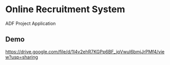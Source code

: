 # Online Recruitment System
ADF Project Application

## Demo
https://drive.google.com/file/d/1l4v2ehR7KGPp6BF_jqVwul6bmjJrPMf4/view?usp=sharing
